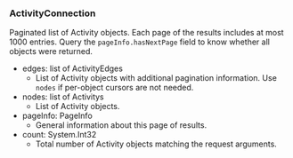 ### ActivityConnection
Paginated list of Activity objects. Each page of the results includes at most 1000 entries. Query the `pageInfo.hasNextPage` field to know whether all objects were returned.

- edges: list of ActivityEdges
  - List of Activity objects with additional pagination information. Use `nodes` if per-object cursors are not needed.
- nodes: list of Activitys
  - List of Activity objects.
- pageInfo: PageInfo
  - General information about this page of results.
- count: System.Int32
  - Total number of Activity objects matching the request arguments.
